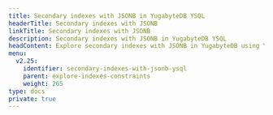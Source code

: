 ```yaml
---
title: Secondary indexes with JSONB in YugabyteDB YSQL
headerTitle: Secondary indexes with JSONB
linkTitle: Secondary indexes with JSONB
description: Secondary indexes with JSONB in YugabyteDB YSQL
headContent: Explore secondary indexes with JSONB in YugabyteDB using YSQL
menu:
  v2.25:
    identifier: secondary-indexes-with-jsonb-ysql
    parent: explore-indexes-constraints
    weight: 265
type: docs
private: true
---
```

<!-- Page DISABLED for lack of content -->
